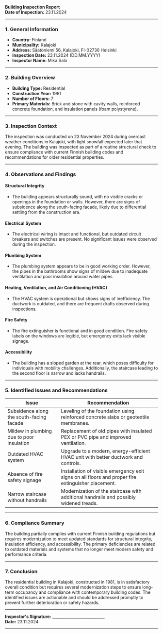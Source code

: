 

**Building Inspection Report**  
**Date of Inspection:** 23.11.2024  

---

### **1. General Information**  
- **Country:** Finland  
- **Municipality:** Kalajoki  
- **Address:** Säätöniemi 56, Kalajoki, FI-02730 Helsinki  
- **Inspection Date:** 23.11.2024 (DD.MM.YYYY)  
- **Inspector Name:** Mika Salo  

---

### **2. Building Overview**  
- **Building Type:** Residential  
- **Construction Year:** 1981  
- **Number of Floors:** 7  
- **Primary Materials:** Brick and stone with cavity walls, reinforced concrete foundation, and insulation panels (foam polystyrene).  

---

### **3. Inspection Context**  
The inspection was conducted on 23 November 2024 during overcast weather conditions in Kalajoki, with light snowfall expected later that evening. The building was inspected as part of a routine structural check to ensure compliance with current Finnish building codes and recommendations for older residential properties.

---

### **4. Observations and Findings**  

#### **Structural Integrity**  
- The building appears structurally sound, with no visible cracks or openings in the foundation or walls. However, there are signs of subsidence along the south-facing facade, likely due to differential settling from the construction era.  

#### **Electrical System**  
- The electrical wiring is intact and functional, but outdated circuit breakers and switches are present. No significant issues were observed during the inspection.  

#### **Plumbing System**  
- The plumbing system appears to be in good working order. However, the pipes in the bathrooms show signs of mildew due to inadequate ventilation and poor insulation around water pipes.  

#### **Heating, Ventilation, and Air Conditioning (HVAC)**  
- The HVAC system is operational but shows signs of inefficiency. The ductwork is outdated, and there are frequent drafts observed during inspections.  

#### **Fire Safety**  
- The fire extinguisher is functional and in good condition. Fire safety labels on the windows are legible, but emergency exits lack visible signage.  

#### **Accessibility**  
- The building has a sloped garden at the rear, which poses difficulty for individuals with mobility challenges. Additionally, the staircase leading to the second floor is narrow and lacks handrails.  

---

### **5. Identified Issues and Recommendations**  

| **Issue**                          | **Recommendation**                                                                 |
|-------------------------------------|-----------------------------------------------------------------------------------|
| Subsidence along the south-facing facade | Leveling of the foundation using reinforced concrete slabs or geotextile membranes. |
| Mildew in plumbing due to poor insulation | Replacement of old pipes with insulated PEX or PVC pipe and improved ventilation.    |
| Outdated HVAC system                 | Upgrade to a modern, energy-efficient HVAC unit with better ductwork and controls.  |
| Absence of fire safety signage          | Installation of visible emergency exit signs on all floors and proper fire extinguisher placement. |
| Narrow staircase without handrails   | Modernization of the staircase with additional handrails and possibly widened treads. |

---

### **6. Compliance Summary**  
The building partially complies with current Finnish building regulations but requires modernization to meet updated standards for structural integrity, insulation efficiency, and accessibility. The primary deficiencies are related to outdated materials and systems that no longer meet modern safety and performance criteria.

---

### **7. Conclusion**  
The residential building in Kalajoki, constructed in 1981, is in satisfactory overall condition but requires several modernization steps to ensure long-term occupancy and compliance with contemporary building codes. The identified issues are actionable and should be addressed promptly to prevent further deterioration or safety hazards.

---

**Inspector's Signature:** ___________________________  
**Date:** 23.11.2024  

---